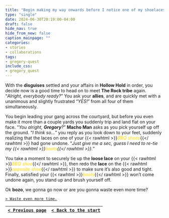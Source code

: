 ```yaml
---
title: "Begin making my way onwards before I notice one of my shoelaces has begun to loosen, and insist on stopping everything to redo it, only to then decide the other shoelace is also too loose comparatively and fix that one as well."
type: "single"
date: 2024-06-30T20:19:00-04:00
draft: false
hide_nav: true
hide_from_new: false
caption_mainpage: ""
categories:
- stories
- collaborations
tags:
- gregory-quest
include_css:
- gregory_quest
---
```


With the **disguises** settled and your affairs in **Hollow Hold** in order, you decide now is a good time to head on to meet **The Rock tribe** again. “*Alright, everybody ready?*” You ask your **allies**, and are quickly met with a unanimous and slightly frustrated “*YES!*” from all four of them simultaneously.

You begin leading your gang across the courtyard, but before you even make it more than a couple yards you suddenly trip and land flat on your face. “*You alright, **Gregory**?*” **Macho Man** asks as you pick yourself up off the ground. “*I think so…*” you reply as you look down to your feet, suddenly realizing that the laces on one of your {{< rawhtml >}}<em style="color: gold">BBQ shoes</em>{{</ rawhtml >}} had gone undone. “*Just give me a sec, guess I need to re-tie my {{< rawhtml >}}<em style="color: gold">boots</em>{{</ rawhtml >}}.*”

You take a moment to securely tie up the **loose lace** on your {{< rawhtml >}}<em style="color: gold">BBQ shoe</em>{{</ rawhtml >}}, then redo the **lace** on the {{< rawhtml >}}<em style="color: gold">opposite shoe</em>{{</ rawhtml >}} to make sure it’s also good and tight. Finally, satisfied your {{< rawhtml >}}<em style="color: gold">boots</em>{{</ rawhtml >}} won’t come undone again, you stand up and brush yourself off.

Ok **bozo**, we gonna go now or are you gonna waste even more time?

[``> Waste even more time.``](../133)

|[``< Previous page``](../131)|[``< Back to the start``](../)|
|---|---|